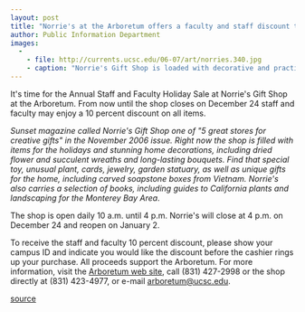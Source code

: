 ```yaml
---
layout: post
title: "Norrie's at the Arboretum offers a faculty and staff discount this month"
author: Public Information Department
images:
  -
    - file: http://currents.ucsc.edu/06-07/art/norries.340.jpg
    - caption: "Norrie's Gift Shop is loaded with decorative and practical items for the home and the holidays. Stephen McCabe"
---
```


It's time for the Annual Staff and Faculty Holiday Sale at Norrie's Gift Shop at the Arboretum. From now until the shop closes on December 24 staff and faculty may enjoy a 10 percent discount on all items.

_Sunset _magazine called Norrie's Gift Shop one of "5 great stores for creative gifts" in the November 2006 issue. Right now the shop is filled with items for the holidays and stunning home decorations, including dried flower and succulent wreaths and long-lasting bouquets. Find that special toy, unusual plant, cards, jewelry, garden statuary, as well as unique gifts for the home, including carved soapstone boxes from Vietnam. Norrie's also carries a selection of books, including guides to California plants and landscaping for the Monterey Bay Area__.

The shop is open daily 10 a.m. until 4 p.m. Norrie's will close at 4 p.m. on December 24 and reopen on January 2.

To receive the staff and faculty 10 percent discount, please show your campus ID and indicate you would like the discount before the cashier rings up your purchase. All proceeds support the Arboretum. For more information, visit the [Arboretum web site][1], call (831) 427-2998 or the shop directly at (831) 423-4977, or e-mail [arboretum@ucsc.edu][2].

[1]: http://arboretum.ucsc.edu
[2]: mailto:arboretum@ucsc.edu

[source](http://www1.ucsc.edu/currents/06-07/12-11/brief-norries.asp "Permalink to brief-norries")
